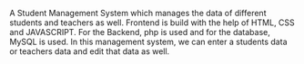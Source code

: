 A Student Management System which manages the data of different students and teachers as well. Frontend is build with the help of HTML, CSS and JAVASCRIPT. For the Backend, php is used and for the database, MySQL is used. In this management system, we can enter a students data or teachers data and edit that data as well.

